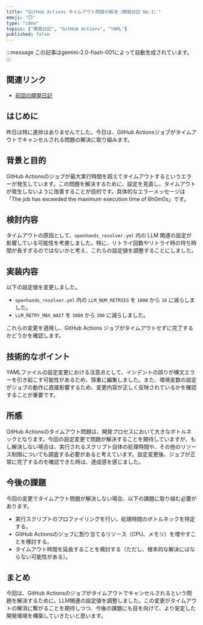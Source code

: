 ```yaml
---
title: "GitHub Actions タイムアウト問題の解決（開発日記 No.1）"
emoji: "⏱️"
type: "idea"
topics: ["開発日記", "GitHub Actions", "YAML"]
published: false
---
```


:::message
この記事はgemini-2.0-flash-001によって自動生成されています。
:::

## 関連リンク

- [前回の開発日記](https://zenn.dev/centervil/articles/2025-07-10_127_dev-diary)

## はじめに

昨日は特に進捗はありませんでした。今日は、GitHub Actionsジョブがタイムアウトでキャンセルされる問題の解決に取り組みます。

## 背景と目的

GitHub Actionsのジョブが最大実行時間を超えてタイムアウトするというエラーが発生しています。この問題を解決するために、設定を見直し、タイムアウトが発生しないように改善することが目的です。具体的なエラーメッセージは「The job has exceeded the maximum execution time of 6h0m0s」です。

## 検討内容

タイムアウトの原因として、`openhands_resolver.yml` 内の LLM 関連の設定が影響している可能性を考慮しました。特に、リトライ回数やリトライ時の待ち時間が長すぎるのではないかと考え、これらの設定値を調整することにしました。

## 実装内容

以下の設定値を変更しました。

- `openhands_resolver.yml` 内の `LLM_NUM_RETRIES` を `1000` から `10` に減らしました。
- `LLM_RETRY_MAX_WAIT` を `3000` から `300` に減らしました。

これらの変更を適用し、GitHub Actions ジョブがタイムアウトせずに完了するかどうかを確認します。

## 技術的なポイント

YAMLファイルの設定変更における注意点として、インデントの誤りが構文エラーを引き起こす可能性があるため、慎重に編集しました。また、環境変数の設定がジョブの動作に直接影響するため、変更内容が正しく反映されているかを確認することが重要です。

## 所感

GitHub Actionsのタイムアウト問題は、開発プロセスにおいて大きなボトルネックとなります。今回の設定変更で問題が解決することを期待していますが、もし解決しない場合は、実行されるスクリプト自体の処理時間や、その他のリソース制限についても調査する必要があると考えています。設定変更後、ジョブが正常に完了するのを確認できた時は、達成感を感じました。

## 今後の課題

今回の変更でタイムアウト問題が解決しない場合、以下の課題に取り組む必要があります。

- 実行スクリプトのプロファイリングを行い、処理時間のボトルネックを特定する。
- GitHub Actionsのジョブに割り当てるリソース（CPU、メモリ）を増やすことを検討する。
- タイムアウト時間を延長することを検討する（ただし、根本的な解決にはならない可能性がある）。

## まとめ

今回は、GitHub Actionsのジョブがタイムアウトでキャンセルされるという問題を解決するために、LLM関連の設定値を調整しました。この変更がタイムアウトの解消に繋がることを期待しつつ、今後の課題にも目を向けて、より安定した開発環境を構築していきたいと思います。